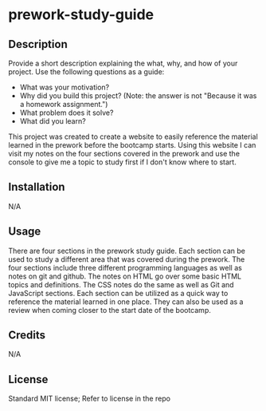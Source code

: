 # prework-study-guide

## Description

Provide a short description explaining the what, why, and how of your project. Use the following questions as a guide:

- What was your motivation?
- Why did you build this project? (Note: the answer is not "Because it was a homework assignment.")
- What problem does it solve?
- What did you learn?

This project was created to create a website to easily reference the material learned in the prework before the bootcamp starts. Using this website I can visit my notes on the four sections covered in the prework and use the console to give me a topic to study first if I don't know where to start. 

## Installation

N/A

## Usage

There are four sections in the prework study guide. Each section can be used to study a different area that was covered during the prework. The four sections include three different programming languages as well as notes on git and github. The notes on HTML go over some basic HTML topics and definitions. The CSS notes do the same as well as Git and JavaScript sections. Each section can be utilized as a quick way to reference the material learned in one place. They can also be used as a review when coming closer to the start date of the bootcamp.

## Credits

N/A

## License

Standard MIT license; Refer to license in the repo


